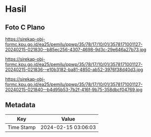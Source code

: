 # Hasil

## Foto C Plano

https://sirekap-obj-formc.kpu.go.id/ea25/pemilu/ppwp/35/78/17/10/01/3578171001127-20240215-021830--b85ec256-4307-4698-9d3c-29e646a27b73.jpg

https://sirekap-obj-formc.kpu.go.id/ea25/pemilu/ppwp/35/78/17/10/01/3578171001127-20240215-021836--e10b3182-ba81-4850-ab52-3976f38d40d3.jpg

https://sirekap-obj-formc.kpu.go.id/ea25/pemilu/ppwp/35/78/17/10/01/3578171001127-20240215-021840--b4d95b53-7b2f-416f-9b75-358dbcf04769.jpg


## Metadata

| Key        | Value               |
| ---------- | ------------------- |
| Time Stamp | 2024-02-15 03:06:03 |




